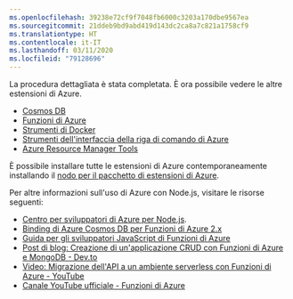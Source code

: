 ```yaml
---
ms.openlocfilehash: 39238e72cf9f7048fb6000c3203a170dbe9567ea
ms.sourcegitcommit: 21ddeb9bd9abd419d143dc2ca8a7c821a1758cf9
ms.translationtype: HT
ms.contentlocale: it-IT
ms.lasthandoff: 03/11/2020
ms.locfileid: "79128696"
---
```

La procedura dettagliata è stata completata. È ora possibile vedere le altre estensioni di Azure.

* [Cosmos DB](https://marketplace.visualstudio.com/items?itemName=ms-azuretools.vscode-cosmosdb)
* [Funzioni di Azure](https://marketplace.visualstudio.com/items?itemName=ms-azuretools.vscode-azurefunctions)
* [Strumenti di Docker](https://marketplace.visualstudio.com/items?itemName=ms-azuretools.vscode-docker)
* [Strumenti dell'interfaccia della riga di comando di Azure](https://marketplace.visualstudio.com/items?itemName=ms-vscode.azurecli)
* [Azure Resource Manager Tools](https://marketplace.visualstudio.com/items?itemName=msazurermtools.azurerm-vscode-tools)

È possibile installare tutte le estensioni di Azure contemporaneamente installando il [nodo per il pacchetto di estensioni di Azure](https://marketplace.visualstudio.com/items?itemName=ms-vscode.vscode-node-azure-pack).

Per altre informazioni sull'uso di Azure con Node.js, visitare le risorse seguenti:

* [Centro per sviluppatori di Azure per Node.js](https://docs.microsoft.com/azure/javascript).
* [Binding di Azure Cosmos DB per Funzioni di Azure 2.x](https://docs.microsoft.com/azure/azure-functions/functions-bindings-cosmosdb-v2?tabs=javascript)
* [Guida per gli sviluppatori JavaScript di Funzioni di Azure](https://docs.microsoft.com/azure/azure-functions/functions-reference-node)
* [Post di blog: Creazione di un'applicazione CRUD con Funzioni di Azure e MongoDB - Dev.to](https://dev.to/azure/ezra-s-potluck-day-4-of-25daysofserverless-challenge-4pd6)
* [Video: Migrazione dell'API a un ambiente serverless con Funzioni di Azure - YouTube](https://youtu.be/89WXgaY-NqY)
* [Canale YouTube ufficiale - Funzioni di Azure](https://www.youtube.com/channel/UCtUYj6As_XFkOooUFnsJbYg)
